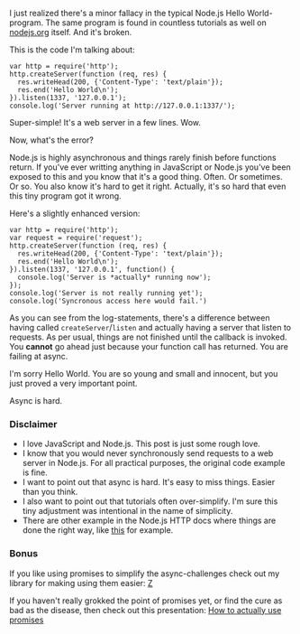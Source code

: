 I just realized there's a minor fallacy in the typical Node.js Hello World-program.
The same program is found in countless tutorials as well on [nodejs.org](http://nodejs.org) itself. And it's broken.

This is the code I'm talking about:

    var http = require('http');
    http.createServer(function (req, res) {
      res.writeHead(200, {'Content-Type': 'text/plain'});
      res.end('Hello World\n');
    }).listen(1337, '127.0.0.1');
    console.log('Server running at http://127.0.0.1:1337/');

Super-simple! It's a web server in a few lines. Wow.

Now, what's the error?

Node.js is highly asynchronous and things rarely finish before functions return.
If you've ever writting anything in JavaScript or Node.js you've been exposed
to this and you know that it's a good thing. Often. Or sometimes. Or so.
You also know it's hard to get it right. Actually, it's so hard that even this
tiny program got it wrong.

Here's a slightly enhanced version:

    var http = require('http');
    var request = require('request');
    http.createServer(function (req, res) {
      res.writeHead(200, {'Content-Type': 'text/plain'});
      res.end('Hello World\n');
    }).listen(1337, '127.0.0.1', function() {
      console.log('Server is *actually* running now');
    });
    console.log('Server is not really running yet');
    console.log('Syncronous access here would fail.')

As you can see from the log-statements, there's a difference between having called
`createServer`/`listen` and actually having a server that listen to requests. As
per usual, things are not finished until the callback is invoked. You **cannot** go
ahead just because your function call has returned. You are failing at async.

I'm sorry Hello World. You are so young and small and innocent, but you just proved a very important point.

Async is hard.

### Disclaimer

* I love JavaScript and Node.js. This post is just some rough love.
* I know that you would never synchronously send requests to a web server in Node.js. For all practical purposes, the original code example is fine.
* I want to point out that async is hard. It's easy to miss things. Easier than you think.
* I also want to point out that tutorials often over-simplify. I'm sure this tiny adjustment was intentional in the name of simplicity.
* There are other example in the Node.js HTTP docs where things are done the right way, like [this](http://nodejs.org/api/http.html#http_event_connect_1) for example.

### Bonus

If you like using promises to simplify the async-challenges check out my library for making using them easier: [Z](https://github.com/jakobmattsson/z-core)

If you haven't really grokked the point of promises yet, or find the cure as bad as the disease, then check out this presentation: [How to actually use promises](https://speakerdeck.com/jakobmattsson/how-to-star-actually-star-use-promises-in-javascript)

